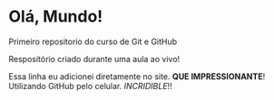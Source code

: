# Olá, Mundo!
 Primeiro repositorio do curso de Git e GitHub

Respositório criado durante uma aula ao vivo!

Essa linha eu adicionei diretamente no site. **QUE IMPRESSIONANTE**!
Utilizando GitHub pelo celular. *INCRIDIBLE*!!
